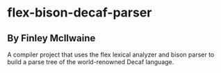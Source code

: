 # flex-bison-decaf-parser
## By Finley McIlwaine
A compiler project that uses the flex lexical analyzer and bison parser to build a parse tree of the world-renowned Decaf language.
